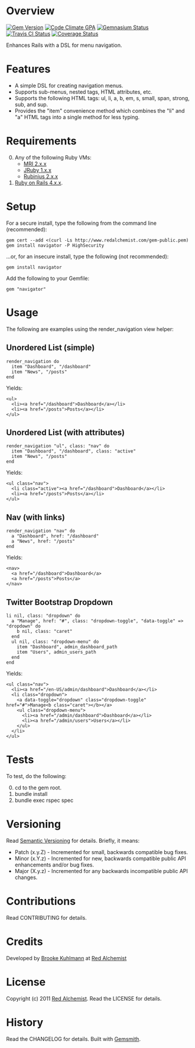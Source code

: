 # Overview

[![Gem Version](https://badge.fury.io/rb/navigator.png)](http://badge.fury.io/rb/navigator)
[![Code Climate GPA](https://codeclimate.com/github/bkuhlmann/navigator.png)](https://codeclimate.com/github/bkuhlmann/navigator)
[![Gemnasium Status](https://gemnasium.com/bkuhlmann/navigator.png)](https://gemnasium.com/bkuhlmann/navigator)
[![Travis CI Status](https://secure.travis-ci.org/bkuhlmann/navigator.png)](http://travis-ci.org/bkuhlmann/navigator)
[![Coverage Status](https://coveralls.io/repos/bkuhlmann/navigator/badge.png)](https://coveralls.io/r/bkuhlmann/navigator)

Enhances Rails with a DSL for menu navigation.

# Features

* A simple DSL for creating navigation menus.
* Supports sub-menus, nested tags, HTML attributes, etc.
* Supports the following HTML tags: ul, li, a, b, em, s, small, span, strong, sub, and sup.
* Provides the "item" convenience method which combines the "li" and "a" HTML tags into a single method for less typing.

# Requirements

0. Any of the following Ruby VMs:
    * [MRI 2.x.x](http://www.ruby-lang.org)
    * [JRuby 1.x.x](http://jruby.org)
    * [Rubinius 2.x.x](http://rubini.us)
0. [Ruby on Rails 4.x.x](http://rubyonrails.org).

# Setup

For a secure install, type the following from the command line (recommended):

    gem cert --add <(curl -Ls http://www.redalchemist.com/gem-public.pem)
    gem install navigator -P HighSecurity

...or, for an insecure install, type the following (not recommended):

    gem install navigator

Add the following to your Gemfile:

    gem "navigator"

# Usage

The following are examples using the render_navigation view helper:

## Unordered List (simple)

    render_navigation do
      item "Dashboard", "/dashboard"
      item "News", "/posts"
    end

Yields:

    <ul>
      <li><a href="/dashboard">Dashboard</a></li>
      <li><a href="/posts">Posts</a></li>
    </ul>

## Unordered List (with attributes)

    render_navigation "ul", class: "nav" do
      item "Dashboard", "/dashboard", class: "active"
      item "News", "/posts"
    end

Yields:

    <ul class="nav">
      <li class="active"><a href="/dashboard">Dashboard</a></li>
      <li><a href="/posts">Posts</a></li>
    </ul>

## Nav (with links)

    render_navigation "nav" do
      a "Dashboard", href: "/dashboard"
      a "News", href: "/posts"
    end

Yields:

    <nav>
      <a href="/dashboard">Dashboard</a>
      <a href="/posts">Posts</a>
    </nav>

## Twitter Bootstrap Dropdown

    li nil, class: "dropdown" do
      a "Manage", href: "#", class: "dropdown-toggle", "data-toggle" => "dropdown" do
        b nil, class: "caret"
      end
      ul nil, class: "dropdown-menu" do
        item "Dashboard", admin_dashboard_path
        item "Users", admin_users_path
      end
    end

Yields:

    <ul class="nav">
      <li><a href="/en-US/admin/dashboard">Dashboard</a></li>
      <li class="dropdown">
        <a data-toggle="dropdown" class="dropdown-toggle" href="#">Manage<b class="caret"></b></a>
        <ul class="dropdown-menu">
          <li><a href="/admin/dashboard">Dashboard</a></li>
          <li><a href="/admin/users">Users</a></li>
        </ul>
      </li>
    </ul>

# Tests

To test, do the following:

0. cd to the gem root.
0. bundle install
0. bundle exec rspec spec

# Versioning

Read [Semantic Versioning](http://semver.org) for details. Briefly, it means:

* Patch (x.y.Z) - Incremented for small, backwards compatible bug fixes.
* Minor (x.Y.z) - Incremented for new, backwards compatible public API enhancements and/or bug fixes.
* Major (X.y.z) - Incremented for any backwards incompatible public API changes.

# Contributions

Read CONTRIBUTING for details.

# Credits

Developed by [Brooke Kuhlmann](http://www.redalchemist.com) at [Red Alchemist](http://www.redalchemist.com)

# License

Copyright (c) 2011 [Red Alchemist](http://www.redalchemist.com).
Read the LICENSE for details.

# History

Read the CHANGELOG for details.
Built with [Gemsmith](https://github.com/bkuhlmann/gemsmith).
